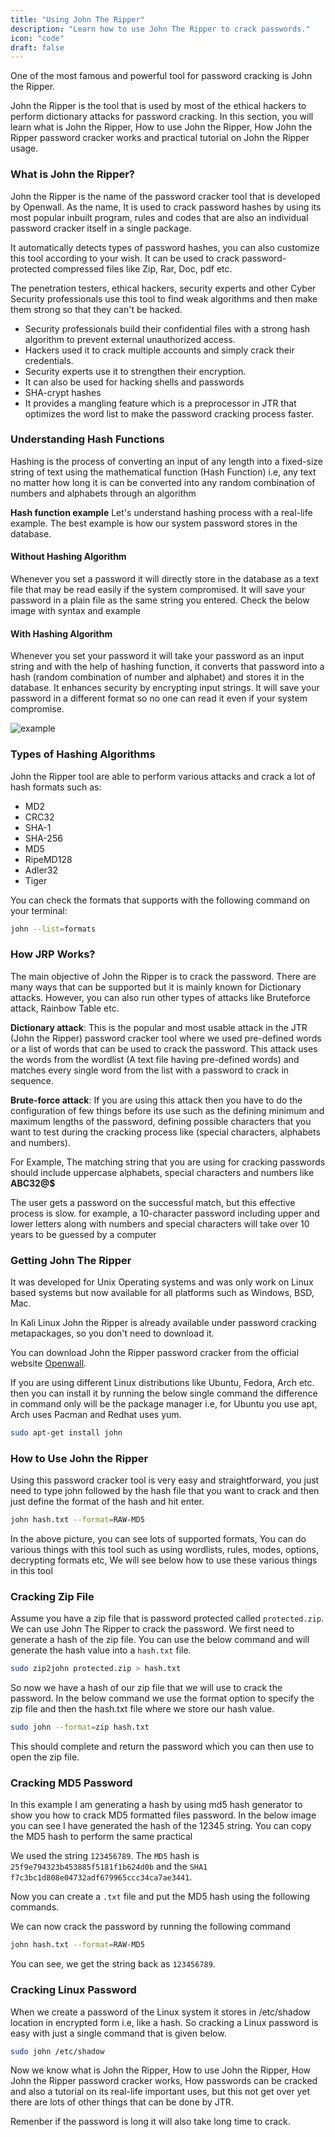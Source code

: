```yaml
---
title: "Using John The Ripper"
description: "Learn how to use John The Ripper to crack passwords."
icon: "code"
draft: false
---
```


One of the most famous and powerful tool for password cracking is John the Ripper.

John the Ripper is the tool that is used by most of the ethical hackers to perform dictionary attacks for password cracking. In this section, you will learn what is John the Ripper, How to use John the Ripper, How John the Ripper password cracker works and practical tutorial on John the Ripper usage.

### What is John the Ripper?
John the Ripper is the name of the password cracker tool that is developed by Openwall. As the name, It is used to crack password hashes by using its most popular inbuilt program, rules and codes that are also an individual password cracker itself in a single package.

It automatically detects types of password hashes, you can also customize this tool according to your wish. It can be used to crack password-protected compressed files like Zip, Rar, Doc, pdf etc.

The penetration testers, ethical hackers, security experts and other Cyber Security professionals use this tool to find weak algorithms and then make them strong so that they can't be hacked. 

- Security professionals build their confidential files with a strong hash algorithm to prevent external unauthorized access.
- Hackers used it to crack multiple accounts and simply crack their credentials.
- Security experts use it to strengthen their encryption.
- It can also be used for hacking shells and passwords
- SHA-crypt hashes
- It provides a mangling feature which is a preprocessor in JTR that optimizes the word list to make the password cracking process faster.

### Understanding Hash Functions
Hashing is the process of converting an input of any length into a fixed-size string of text using the mathematical function (Hash Function) i.e, any text no matter how long it is can be converted into any random combination of numbers and alphabets through an algorithm

<blockquote class="imgur-embed-pub" lang="en" data-id="6PfG5OL" data-context="false" ><a href="//imgur.com/6PfG5OL"></a></blockquote><script async src="//s.imgur.com/min/embed.js" charset="utf-8"></script>

**Hash function example**
Let's understand hashing process with a real-life example. The best example is how our system password stores in the database.

#### Without Hashing Algorithm
Whenever you set a password it will directly store in the database as a text file that may be read easily if the system compromised. It will save your password in a plain file as the same string you entered. Check the below image with syntax and example

<blockquote class="imgur-embed-pub" lang="en" data-id="kNAX7aG" data-context="false" ><a href="//imgur.com/kNAX7aG"></a></blockquote><script async src="//s.imgur.com/min/embed.js" charset="utf-8"></script>

#### With Hashing Algorithm
Whenever you set your password it will take your password as an input string and with the help of hashing function, it converts that password into a hash (random combination of number and alphabet) and stores it in the database. It enhances security by encrypting input strings. It will save your password in a different format so no one can read it even if your system compromise.

![example](https://i.imgur.com/NArjGgR.png)

<blockquote class="imgur-embed-pub" lang="en" data-id="NArjGgR" data-context="false" ><a href="//imgur.com/NArjGgR"></a></blockquote><script async src="//s.imgur.com/min/embed.js" charset="utf-8"></script>

### Types of Hashing Algorithms
John the Ripper tool are able to perform various attacks and crack a lot of hash formats such as:
- MD2
- CRC32
- SHA-1
- SHA-256
- MD5
- RipeMD128
- Adler32
- Tiger

You can check the formats that supports with the following command on your terminal:

```sh
john --list=formats
```
<!-- ![list](https://i.imgur.com/3z7KB5s.png) -->

<blockquote class="imgur-embed-pub" lang="en" data-id="3z7KB5s" data-context="false" ><a href="//imgur.com/3z7KB5s"></a></blockquote><script async src="//s.imgur.com/min/embed.js" charset="utf-8"></script>

### How JRP Works?
The main objective of John the Ripper is to crack the password. There are many ways that can be supported but it is mainly known for Dictionary attacks. However, you can also run other types of attacks like Bruteforce attack, Rainbow Table etc.

**Dictionary attack**: This is the popular and most usable attack in the JTR (John the Ripper) password cracker tool where we used pre-defined words or a list of words that can be used to crack the password. This attack uses the words from the wordlist (A text file having pre-defined words) and matches every single word from the list with a password to crack in sequence. 

**Brute-force attack**: If you are using this attack then you have to do the configuration of few things before its use such as the defining minimum and maximum lengths of the password, defining possible characters that you want to test during the cracking process like (special characters, alphabets and numbers).

For Example, The matching string that you are using for cracking passwords should include uppercase alphabets, special characters and numbers like **ABC32@$**

The user gets a password on the successful match, but this effective process is slow. for example, a 10-character password including upper and lower letters along with numbers and special characters will take over 10 years to be guessed by a computer

### Getting John The Ripper

It was developed for Unix Operating systems and was only work on Linux based systems but now available for all platforms such as Windows, BSD, Mac.

In Kali Linux John the Ripper is already available under password cracking metapackages, so you don't need to download it.

You can download John the Ripper password cracker from the official website [Openwall](https://www.openwall.com/john/).

If you are using different Linux distributions like Ubuntu, Fedora, Arch etc. then you can install it by running the below single command the difference in command only will be the package manager i.e, for Ubuntu you use apt, Arch uses Pacman and Redhat uses yum.

```sh
sudo apt-get install john
```

### How to Use John the Ripper
Using this password cracker tool is very easy and straightforward, you just need to type john followed by the hash file that you want to crack and then just define the format of the hash and hit enter.

```sh
john hash.txt --format=RAW-MD5
```

In the above picture, you can see lots of supported formats, You can do various things with this tool such as using wordlists, rules, modes, options, decrypting formats etc, We will see below how to use these various things in this tool

### Cracking Zip File

Assume you have a zip file that is password protected called `protected.zip`. We can use John The Ripper to crack the password. We first need to generate a hash of the zip file. You can use the below command and will generate the hash value into a `hash.txt` file.

```sh
sudo zip2john protected.zip > hash.txt
```
So now we have a hash of our zip file that we will use to crack the password. In the below command we use the format option to specify the zip file and then the hash.txt file where we store our hash value.

```sh
sudo john --format=zip hash.txt
```

This should complete and return the password which you can then use to open the zip file.

### Cracking MD5 Password
In this example I am generating a hash by using md5 hash generator to show you how to crack MD5 formatted files password. In the below image you can see I have generated the hash of the 12345 string. You can copy the MD5 hash to perform the same practical

<!-- ![cracking](https://i.imgur.com/Sp4Vm3j.png) -->
<blockquote class="imgur-embed-pub" lang="en" data-id="Sp4Vm3j" data-context="false" ><a href="//imgur.com/Sp4Vm3j"></a></blockquote><script async src="//s.imgur.com/min/embed.js" charset="utf-8"></script>

We used the string `123456789`. The `MD5` hash is `25f9e794323b453885f5181f1b624d0b` and the `SHA1` `f7c3bc1d808e04732adf679965ccc34ca7ae3441`.

Now you can create a `.txt` file and put the MD5 hash using the following commands.

<!-- ![hash](https://i.imgur.com/ofa8jsv.png) -->
<blockquote class="imgur-embed-pub" lang="en" data-id="ofa8jsv" data-context="false" ><a href="//imgur.com/ofa8jsv"></a></blockquote><script async src="//s.imgur.com/min/embed.js" charset="utf-8"></script>

We can now crack the password by running the following command
```sh
john hash.txt --format=RAW-MD5
```

<!-- ![img](https://i.imgur.com/ekzjIHz.png) -->
<blockquote class="imgur-embed-pub" lang="en" data-id="ekzjIHz" data-context="false" ><a href="//imgur.com/ekzjIHz"></a></blockquote><script async src="//s.imgur.com/min/embed.js" charset="utf-8"></script>

You can see, we get the string back as `123456789`.

### Cracking Linux Password
When we create a password of the Linux system it stores in /etc/shadow location in encrypted form i.e, like a hash. So cracking a Linux password is easy with just a single command that is given below.

```sh
sudo john /etc/shadow
```

Now we know what is John the Ripper, How to use John the Ripper, How John the Ripper password cracker works, How passwords can be cracked and also a tutorial on its real-life important uses, but this not get over yet there are lots of other things that can be done by JTR.

Remenber if the password is long it will also take long time to crack.